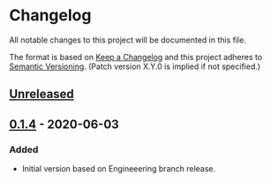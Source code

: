 # Changelog
All notable changes to this project will be documented in this file.

The format is based on [Keep a Changelog](http://keepachangelog.com/en/1.0.0/)
and this project adheres to [Semantic Versioning](http://semver.org/spec/v2.0.0.html). (Patch version X.Y.0 is implied if not specified.)

## [Unreleased](https://github.com/orosz-usgs/hello-world-spring-boot/compare/time-series-services/compare/0.1.4...master)

## [0.1.4](https://github.com/usgs/hello-world-spring-boot/tree/hello-world-spring-boot-0.1.4) - 2020-06-03
### Added
-   Initial version based on Engineeering branch release.
